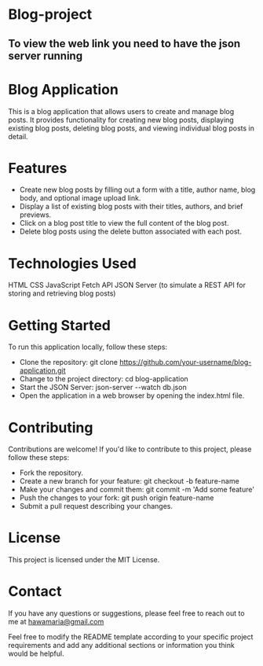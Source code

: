 # Blog-project
## To view the web link you need to have the json server running
# Blog Application
This is a blog application that allows users to create and manage blog posts. It provides functionality for creating new blog posts, displaying existing blog posts, deleting blog posts, and viewing individual blog posts in detail.

# Features
- Create new blog posts by filling out a form with a title, author name, blog body, and optional image upload link.
- Display a list of existing blog posts with their titles, authors, and brief previews.
- Click on a blog post title to view the full content of the blog post.
- Delete blog posts using the delete button associated with each post.

# Technologies Used
HTML
CSS
JavaScript
Fetch API
JSON Server (to simulate a REST API for storing and retrieving blog posts)

# Getting Started
To run this application locally, follow these steps:

- Clone the repository: git clone https://github.com/your-username/blog-application.git
- Change to the project directory: cd blog-application
- Start the JSON Server: json-server --watch db.json
- Open the application in a web browser by opening the index.html file.


# Contributing
Contributions are welcome! If you'd like to contribute to this project, please follow these steps:

- Fork the repository.
- Create a new branch for your feature: git checkout -b feature-name
- Make your changes and commit them: git commit -m 'Add some feature'
- Push the changes to your fork: git push origin feature-name
- Submit a pull request describing your changes.

# License
This project is licensed under the MIT License.

# Contact
If you have any questions or suggestions, please feel free to reach out to me at hawamaria@gmail.com

Feel free to modify the README template according to your specific project requirements and add any additional sections or information you think would be helpful.
